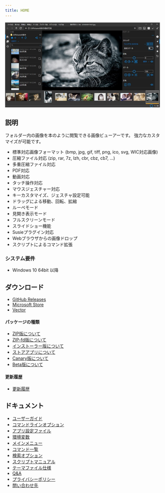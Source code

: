 ```yaml
---
title: HOME
---
```


![NeeView39.jpg](../assets/images/NeeView42.ja-jp.jpg)

<!-- section: overview -->

## 説明

  フォルダー内の画像を本のように閲覧できる画像ビューアーです。
  強力なカスタマイズが可能です。

  * 標準対応画像フォーマット (bmp, jpg, gif, tiff, png, ico, svg, WIC対応画像)
  * 圧縮ファイル対応 (zip, rar, 7z, lzh, cbr, cbz, cb7, ...)
  * 多重圧縮ファイル対応
  * PDF対応
  * 動画対応
  * タッチ操作対応
  * マウスジェスチャー対応
  * キーカスタマイズ、ジェスチャ設定可能
  * ドラッグによる移動、回転、拡縮
  * ルーペモード
  * 見開き表示モード
  * フルスクリーンモード
  * スライドショー機能
  * Susieプラグイン対応
  * Webブラウザからの画像ドロップ
  * スクリプトによるコマンド拡張

### システム要件

  * Windows 10 64bit 以降

<!-- end_section: overview -->

## ダウンロード

- [GitHub Releases](https://github.com/neelabo/NeeView/releases)
- [Microsoft Store](https://www.microsoft.com/store/apps/9p24z53hc1jr)
- [Vector](https://www.vector.co.jp/soft/winnt/art/se512262.html)

#### パッケージの種類

* [ZIP版について](package-zip.md)
* [ZIP-fd版について](package-zip-fd.md)
* [インストーラー版について](package-installer.md)
* [ストアアプリについて](package-storeapp.md)
* [Canary版について](package-canary.md)
* [Beta版について](package-beta.md)

#### 更新履歴

* [更新履歴](changelog.md)

## ドキュメント

* [ユーザーガイド](userguide.md)
* [コマンドラインオプション](commandline-options.md)
* [アプリ設定ファイル](appsettings.md)
* [環境変数](environment-value.md)
* [メインメニュー](main-menu.html)
* [コマンド一覧](command-list.html)
* [検索オプション](search-options.html)
* [スクリプトマニュアル](script-manual.html)
* [テーマファイル仕様](theme.md)
* [Q&A](question-and-answer.md)
* [プライバシーポリシー](privacy-policy.md)
* [問い合わせ先](contact.md)
